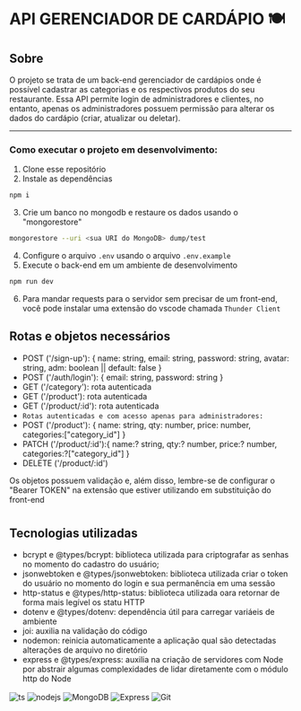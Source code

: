 # API GERENCIADOR DE CARDÁPIO 🍽️

## Sobre

 O projeto se trata de um back-end gerenciador de cardápios onde é possível cadastrar as categorias e os respectivos produtos do seu restaurante. Essa API permite login de administradores e clientes, no entanto, apenas os administradores possuem permissão para alterar os dados do cardápio (criar, atualizar ou deletar).
_______________

### Como executar o projeto em desenvolvimento:
1. Clone esse repositório
2. Instale as dependências

```bash
npm i
```
3. Crie um banco no mongodb e restaure os dados usando o "mongorestore"
```bash
mongorestore --uri <sua URI do MongoDB> dump/test
```
4. Configure o arquivo `.env` usando o arquivo `.env.example`
5. Execute o back-end em um ambiente de desenvolvimento
```bash
npm run dev
```
6. Para mandar requests para o servidor sem precisar de um front-end, você pode instalar uma extensão do vscode chamada `Thunder Client`
## Rotas e objetos necessários

- POST ('/sign-up'): {
    name: string,
    email: string,
    password: string,
    avatar: string,
    adm: boolean || default: false
}
- POST ('/auth/login'): {
    email: string,
    password: string
}
- GET ('/category'): rota autenticada
- GET ('/product'): rota autenticada
- GET ('/product/:id'): rota autenticada
- `Rotas autenticadas e com acesso apenas para administradores:`
- POST ('/product'): {
    name: string,
    qty: number,
    price: number,
    categories:["category_id"]
}
- PATCH ('/product/:id'):{
    name:? string,
    qty:? number,
    price:? number,
    categories:?["category_id"]
}
- DELETE ('/product/:id')

Os objetos possuem validação e, além disso,  lembre-se de configurar o "Bearer TOKEN" na extensão que estiver utilizando em substituição do front-end
#

## Tecnologias utilizadas
- bcrypt e @types/bcrypt: biblioteca utilizada para criptografar as senhas no momento do cadastro do usuário;
- jsonwebtoken e @types/jsonwebtoken: biblioteca utilizada criar o token do usuário no momento do login e sua permanência em uma sessão
- http-status e @types/http-status: biblioteca utilizada oara retornar de forma mais legível os statu HTTP
- dotenv e @types/dotenv: dependência útil para carregar variáeis de ambiente
- joi: auxilia na validação do código
- nodemon: reinicia automaticamente a aplicação qual são detectadas alterações de arquivo no diretório
- express e @types/express: auxilia na criação de servidores com Node por abstrair algumas complexidades de lidar diretamente com o módulo http do Node

<div style="display: inline_block">
  <img align="center" alt="ts" src="https://img.shields.io/badge/TypeScript-007ACC?style=for-the-badge&logo=typescript&logoColor=white" />
  <img align="center" alt="nodejs" src="https://img.shields.io/badge/Node.js-43853D?style=for-the-badge&logo=node.js&logoColor=white" />

  <img align="center" alt="MongoDB" src="https://img.shields.io/badge/MongoDB-4EA94B?style=for-the-badge&logo=mongodb&logoColor=white" />
  <img align="center" alt="Express" src="https://img.shields.io/badge/Express.js-404D59?style=for-the-badge" />
  <img align="center" alt="Git" src="https://img.shields.io/badge/GIT-E44C30?style=for-the-badge&logo=git&logoColor=white"/>
</div><br/>